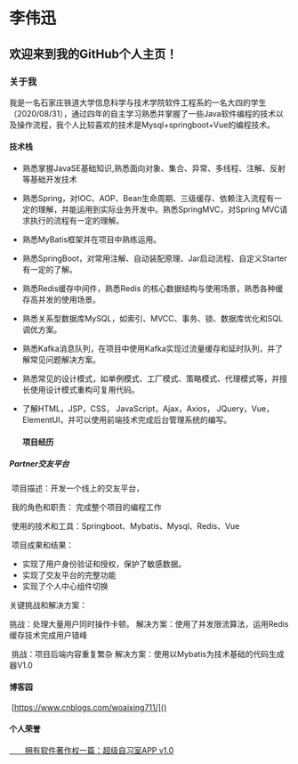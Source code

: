 # 李伟迅

## 欢迎来到我的GitHub个人主页！

### 关于我

我是一名石家庄铁道大学信息科学与技术学院软件工程系的一名大四的学生（2020/08/31），通过四年的自主学习熟悉并掌握了一些Java软件编程的技术以及操作流程，我个人比较喜欢的技术是Mysql+springboot+Vue的编程技术。

#### 技术栈

- 熟悉掌握JavaSE基础知识,熟悉面向对象、集合、异常、多线程、注解、反射等基础开发技术
- 熟悉Spring，对IOC、AOP、Bean生命周期、三级缓存、依赖注入流程有一定的理解，并能运用到实际业务开发中。熟悉SpringMVC，对Spring MVC请求执行的流程有一定的理解。
- 熟悉MyBatis框架并在项目中熟练运用。
- 熟悉SpringBoot，对常用注解、自动装配原理、Jar启动流程、自定义Starter有一定的了解。
- 熟悉Redis缓存中间件，熟悉Redis 的核心数据结构与使用场景，熟悉各种缓存高并发的使用场景。
- 熟悉关系型数据库MySQL，如索引、MVCC、事务、锁、数据库优化和SQL调优方案。
- 熟悉Kafka消息队列，在项目中使用Kafka实现过流量缓存和延时队列，并了解常见问题解决方案。
- 熟悉常见的设计模式，如单例模式、工厂模式、策略模式、代理模式等，并擅长使用设计模式重构可复用代码。
- 了解HTML，JSP，CSS， JavaScript，Ajax，Axios， JQuery，Vue，ElementUI，并可以使用前端技术完成后台管理系统的编写。

  #### 项目经历

##### Partner交友平台

​    项目描述：开发一个线上的交友平台，

​    我的角色和职责： 完成整个项目的编程工作 

​	使用的技术和工具：Springboot、Mybatis、Mysql、Redis、Vue

​	项目成果和结果：

   - 实现了用户身份验证和授权，保护了敏感数据。 
   - 实现了交友平台的完整功能
   - 实现了个人中心组件切换

   关键挑战和解决方案：
   
  挑战：处理大量用户同时操作卡顿。  解决方案：使用了并发限流算法，运用Redis缓存技术完成用户错峰


​	挑战：项目后端内容重复繁杂  解决方案：使用以Mybatis为技术基础的代码生成器V1.0

#### 博客园

​			[https://www.cnblogs.com/woaixing711/]()

#### 个人荣誉

<a href="https://github.com/kissbite/kissbite.github.io/blob/main/%E7%99%BB%E8%AE%B0%E8%AF%81%E4%B9%A6(2023R11L0792467)%20(2).jfif" target="_blank">
　　拥有软件著作权一篇：超级自习室APP v1.0
</a>



